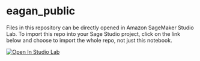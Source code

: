 # eagan_public

Files in this repository can be directly opened in Amazon SageMaker Studio Lab. To import this repo into your Sage Studio project, click on the link below and choose to import the whole repo, not just this notebook.

[![Open In Studio Lab](https://studiolab.sagemaker.aws/studiolab.svg)](https://studiolab.sagemaker.aws/import/github/neagan01/eagan_public/blob/master/SAGE_STUDIO_IMPORT.ipynb)
